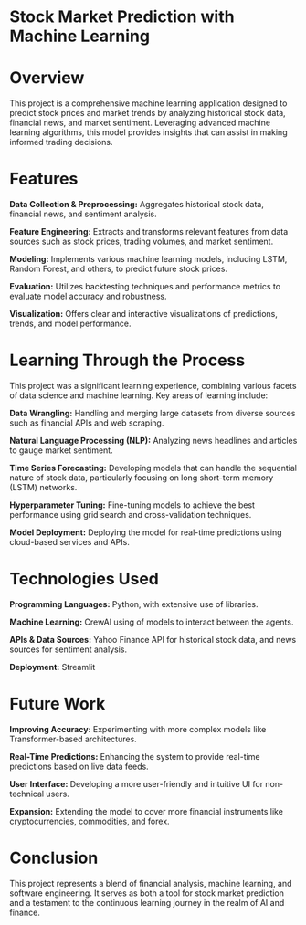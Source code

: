 # Stock Market Prediction with Machine Learning 

# Overview
This project is a comprehensive machine learning application designed to predict stock prices and market trends by analyzing historical stock data, financial news, and market sentiment. Leveraging advanced machine learning algorithms, this model provides insights that can assist in making informed trading decisions.

# Features

**Data Collection & Preprocessing:** Aggregates historical stock data, financial news, and sentiment analysis.

**Feature Engineering:** Extracts and transforms relevant features from data sources such as stock prices, trading volumes, and market sentiment.

**Modeling:** Implements various machine learning models, including LSTM, Random Forest, and others, to predict future stock prices.

**Evaluation:** Utilizes backtesting techniques and performance metrics to evaluate model accuracy and robustness.

**Visualization:** Offers clear and interactive visualizations of predictions, trends, and model performance.

# Learning Through the Process

This project was a significant learning experience, combining various facets of data science and machine learning. Key areas of learning include:

**Data Wrangling:** Handling and merging large datasets from diverse sources such as financial APIs and web scraping.

**Natural Language Processing (NLP):** Analyzing news headlines and articles to gauge market sentiment.

**Time Series Forecasting:** Developing models that can handle the sequential nature of stock data, particularly focusing on long short-term memory (LSTM) networks.

**Hyperparameter Tuning:** Fine-tuning models to achieve the best performance using grid search and cross-validation techniques.

**Model Deployment:** Deploying the model for real-time predictions using cloud-based services and APIs.

# Technologies Used
**Programming Languages:** Python, with extensive use of libraries.

**Machine Learning:** CrewAI using of models to interact between the agents.

**APIs & Data Sources:** Yahoo Finance API for historical stock data, and news sources for sentiment analysis.

**Deployment:** Streamlit

# Future Work
**Improving Accuracy:** Experimenting with more complex models like Transformer-based architectures.

**Real-Time Predictions:** Enhancing the system to provide real-time predictions based on live data feeds.

**User Interface:** Developing a more user-friendly and intuitive UI for non-technical users.

**Expansion:** Extending the model to cover more financial instruments like cryptocurrencies, commodities, and forex.

# Conclusion
This project represents a blend of financial analysis, machine learning, and software engineering. It serves as both a tool for stock market prediction and a testament to the continuous learning journey in the realm of AI and finance.
